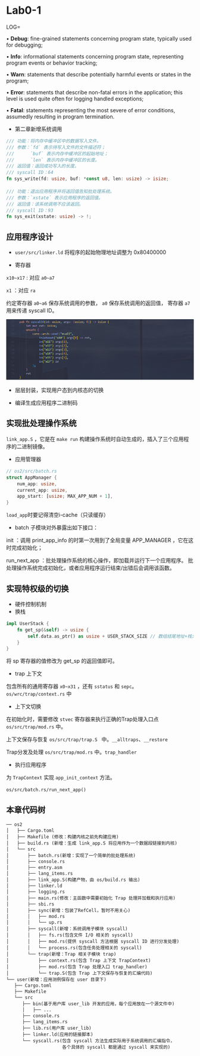 # Lab0-1

LOG=

• **Debug**: fine-grained statements concerning program state, typically used for debugging;

• **Info**: informational statements concerning program state, representing program events or behavior tracking;

• **Warn**: statements that describe potentially harmful events or states in the program;

• **Error**: statements that describe non-fatal errors in the application; this level is used quite often for logging handled exceptions;

• **Fatal**: statements representing the most severe of error conditions, assumedly resulting in program termination.

- 第二章新增系统调用

```rust
/// 功能：将内存中缓冲区中的数据写入文件。
/// 参数：`fd` 表示待写入文件的文件描述符；
///      `buf` 表示内存中缓冲区的起始地址；
///      `len` 表示内存中缓冲区的长度。
/// 返回值：返回成功写入的长度。
/// syscall ID：64
fn sys_write(fd: usize, buf: *const u8, len: usize) -> isize;

/// 功能：退出应用程序并将返回值告知批处理系统。
/// 参数：`xstate` 表示应用程序的返回值。
/// 返回值：该系统调用不应该返回。
/// syscall ID：93
fn sys_exit(xstate: usize) -> !;
```

## 应用程序设计

- `user/src/linker.ld` 将程序的起始物理地址调整为 0x80400000

- 寄存器

`x10~x17` : 对应 `a0~a7`

`x1` ：对应 `ra`

约定寄存器 `a0~a6` 保存系统调用的参数， `a0` 保存系统调用的返回值， 寄存器 `a7` 用来传递 syscall ID。

![image-20220722184354890](https://raw.githubusercontent.com/Yuukina/XSJ-Img/main/img/image-20220722184354890.png)

- 层层封装，实现用户态到内核态的切换

- 编译生成应用程序二进制码

## 实现批处理操作系统

`link_app.S` ，它是在 `make run` 构建操作系统时自动生成的，插入了三个应用程序的二进制镜像。

- 应用管理器

```rust
// os2/src/batch.rs
struct AppManager {
    num_app: usize,
    current_app: usize,
    app_start: [usize; MAX_APP_NUM + 1],
}
```

`load_app`时要记得清空i-cache（只读缓存）

- batch 子模块对外暴露出如下接口：

init ：调用 print_app_info 的时第一次用到了全局变量 APP_MANAGER ，它在这时完成初始化；

run_next_app ：批处理操作系统的核心操作，即加载并运行下一个应用程序。 批处理操作系统完成初始化，或者应用程序运行结束/出错后会调用该函数。

## 实现特权级的切换

- 硬件控制机制
- 换栈

```rust
impl UserStack {
    fn get_sp(&self) -> usize {
        self.data.as_ptr() as usize + USER_STACK_SIZE // 数组结尾地址+栈大小
    }
}
```

将 sp 寄存器的值修改为 get_sp 的返回值即可。

- trap 上下文

包含所有的通用寄存器 `x0~x31` ，还有 `sstatus` 和 `sepc`。`os/wrc/trap/context.rs` 中

- 上下文切换

在初始化时，需要修改 `stvec` 寄存器来执行正确的Trap处理入口点 `os/src/trap/mod.rs` 中。

上下文保存与恢复 `os/src/trap/trap.S ` 中。`__alltraps`、`__restore`

Trap分发及处理 `os/src/trap/mod.rs` 中。`trap_handler`

- 执行应用程序

为 `TrapContext` 实现 `app_init_context` 方法。

`os/src/batch.rs/run_next_app()`

## 本章代码树

```
── os2
│   ├── Cargo.toml
│   ├── Makefile (修改：构建内核之前先构建应用)
│   ├── build.rs (新增：生成 link_app.S 将应用作为一个数据段链接到内核)
│   └── src
│       ├── batch.rs(新增：实现了一个简单的批处理系统)
│       ├── console.rs
│       ├── entry.asm
│       ├── lang_items.rs
│       ├── link_app.S(构建产物，由 os/build.rs 输出)
│       ├── linker.ld
│       ├── logging.rs
│       ├── main.rs(修改：主函数中需要初始化 Trap 处理并加载和执行应用)
│       ├── sbi.rs
│       ├── sync(新增：包装了RefCell，暂时不用关心)
│       │   ├── mod.rs
│       │   └── up.rs
│       ├── syscall(新增：系统调用子模块 syscall)
│       │   ├── fs.rs(包含文件 I/O 相关的 syscall)
│       │   ├── mod.rs(提供 syscall 方法根据 syscall ID 进行分发处理)
│       │   └── process.rs(包含任务处理相关的 syscall)
│       └── trap(新增：Trap 相关子模块 trap)
│           ├── context.rs(包含 Trap 上下文 TrapContext)
│           ├── mod.rs(包含 Trap 处理入口 trap_handler)
│           └── trap.S(包含 Trap 上下文保存与恢复的汇编代码)
└── user(新增：应用测例保存在 user 目录下)
   ├── Cargo.toml
   ├── Makefile
   └── src
      ├── bin(基于用户库 user_lib 开发的应用，每个应用放在一个源文件中)
      │   ├── ...
      ├── console.rs
      ├── lang_items.rs
      ├── lib.rs(用户库 user_lib)
      ├── linker.ld(应用的链接脚本)
      └── syscall.rs(包含 syscall 方法生成实际用于系统调用的汇编指令，
                     各个具体的 syscall 都是通过 syscall 来实现的)
```
